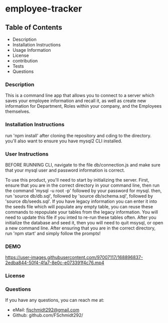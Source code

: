 # employee-tracker
  
  ## Table of Contents
  - Description
  - Installation Instructions
  - Usage Information
  - License
  - contribution
  - Tests
  - Questions
  
  ### Description 
  This is a command line app that allows you to connect to a server which saves your employee information and recall it, as well as create new information for Department, Roles within your company, and the Employees themselves. 

  ### Installation Instructions
  run 'npm install' after cloning the repository and cding to the directory.
  you'll also want to ensure you have mysql2 CLI installed.

  ### User Instructions
  BEFORE RUNNING CLI, navigate to the file db/connection.js and make sure that your mysql user and password information is correct.
  
To use this product, you'll need to start by initializing the server. First, ensure that you are in the correct directory in your command line, then run the command 'mysql -u root -p' followed by your password for mysql. then, run 'source db/db.sql', followed by 'source db/schema.sql', followed by 'source db/seeds.sql'. If you have legacy information you can enter it into the seeds file which will populate any empty table, you can reuse these commands to repopulate your tables from the legacy information. You will need to update this file if you inted to re-run these tables often. After you initialize the database and seed it, then you will need to quit msysql, or open a new command line. After ensuring that you are in the correct directory, run 'npm start' and simply follow the prompts!

  ### DEMO
  
https://user-images.githubusercontent.com/97007117/168896837-2edba844-50f4-4fa7-8e0c-e073391f4c76.mp4


  ### License
  

  ### Questions
  If you have any questions, you can reach me at:
  - eMail: fjschmidt292@gmail.com
  - Github: github.com/FSchmidt292/
  
